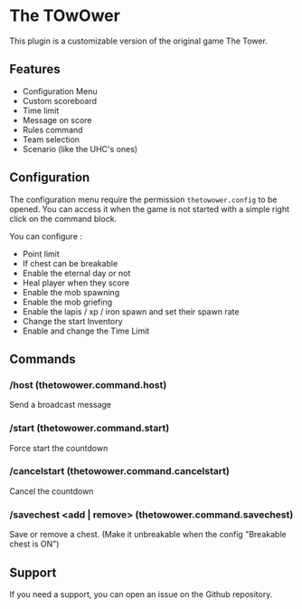 # The TOwOwer

This plugin is a customizable version of the original game The Tower.

## Features

- Configuration Menu
- Custom scoreboard
- Time limit
- Message on score
- Rules command
- Team selection
- Scenario (like the UHC's ones)

## Configuration

The configuration menu require the permission `thetowower.config` to be opened. You can access it when the game is not started with a simple right click on the command block.

You can configure :

- Point limit
- If chest can be breakable
- Enable the eternal day or not
- Heal player when they score
- Enable the mob spawning
- Enable the mob griefing
- Enable the lapis / xp / iron spawn and set their spawn rate
- Change the start Inventory
- Enable and change the Time Limit

## Commands

### /host <message> (thetowower.command.host)
Send a broadcast message

### /start (thetowower.command.start)
Force start the countdown

### /cancelstart (thetowower.command.cancelstart)
Cancel the countdown

### /savechest <add | remove> (thetowower.command.savechest)
Save or remove a chest. (Make it unbreakable when the config "Breakable chest is ON")

## Support

If you need a support, you can open an issue on the Github repository.
